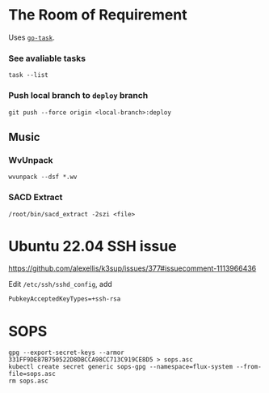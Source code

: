 # The Room of Requirement

Uses [`go-task`](https://taskfile.dev).

### See avaliable tasks

```
task --list
```

### Push local branch to `deploy` branch
```
git push --force origin <local-branch>:deploy
```

## Music

### WvUnpack

```
wvunpack --dsf *.wv
```

### SACD Extract

```
/root/bin/sacd_extract -2szi <file>
```

# Ubuntu 22.04 SSH issue

https://github.com/alexellis/k3sup/issues/377#issuecomment-1113966436

Edit `/etc/ssh/sshd_config`, add

```
PubkeyAcceptedKeyTypes=+ssh-rsa
```

# SOPS

```
gpg --export-secret-keys --armor 331FF9DE87B750522D8DBCCA98CC713C919CE8D5 > sops.asc
kubectl create secret generic sops-gpg --namespace=flux-system --from-file=sops.asc
rm sops.asc
```
